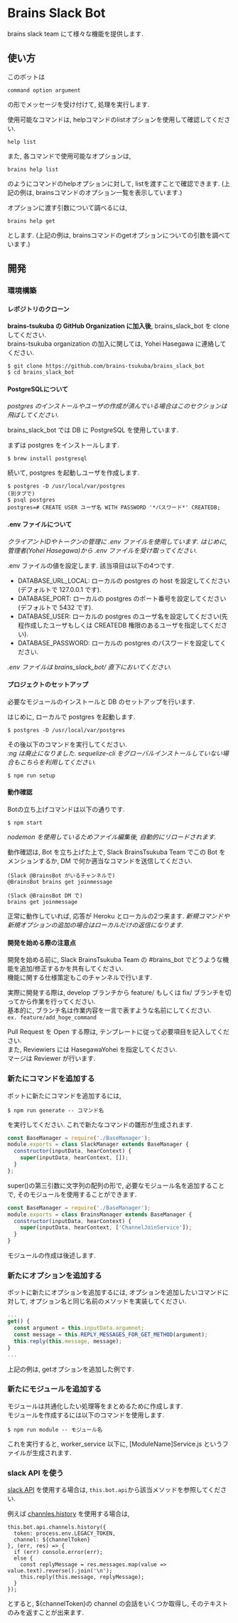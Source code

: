 # Brains Slack Bot
brains slack team にて様々な機能を提供します.

## 使い方
このボットは

```
command option argument
```
の形でメッセージを受け付けて, 処理を実行します.

使用可能なコマンドは, helpコマンドのlistオプションを使用して確認してください.

```
help list
```

また, 各コマンドで使用可能なオプションは,

```
brains help list
```

のようにコマンドのhelpオプションに対して, listを渡すことで確認できます. (上記の例は, brainsコマンドのオプション一覧を表示しています.)

オプションに渡す引数について調べるには,

```
brains help get
```

とします. (上記の例は, brainsコマンドのgetオプションについての引数を調べています.)

## 開発

### 環境構築

#### レポジトリのクローン
**brains-tsukuba の GitHub Organization に加入後**, brains_slack_bot を clone してください.  
brains-tsukuba organization の加入に関しては, Yohei Hasegawa に連絡してください.
```
$ git clone https://github.com/brains-tsukuba/brains_slack_bot
$ cd brains_slack_bot
```

#### PostgreSQLについて
*postgres のインストールやユーザの作成が済んでいる場合はこのセクションは飛ばしてください.*

brains_slack_bot では DB に PostgreSQL を使用しています.  

まずは postgres をインストールします.
```
$ brew install postgresql
```
続いて, postgres を起動しユーザを作成します.
```
$ postgres -D /usr/local/var/postgres
(別タブで)
$ psql postgres
postgres=# CREATE USER ユーザ名 WITH PASSWORD '*パスワード*' CREATEDB;
```

#### .env ファイルについて
*クライアントIDやトークンの管理に .env ファイルを使用しています. はじめに, 管理者(Yohei Hasegawa)から .env ファイルを受け取ってください.*  

.env ファイルの値を設定します. 該当項目は以下の4つです.
- DATABASE_URL_LOCAL: ローカルの postgres の host を設定してください(デフォルトで 127.0.0.1 です).
- DATABASE_PORT: ローカルの postgres のポート番号を設定してください(デフォルトで 5432 です).
- DATABASE_USER: ローカルの postgres のユーザ名を設定してください(先程作成したユーザもしくは CREATEDB 権限のあるユーザを指定してください).
- DATABASE_PASSWORD: ローカルの postgres のパスワードを設定してください.

*.env ファイルは brains_slack_bot/ 直下においてください.*

#### プロジェクトのセットアップ
必要なモジュールのインストールと DB のセットアップを行います.  

はじめに, ローカルで postgres を起動します.
```
$ postgres -D /usr/local/var/postgres
```

その後以下のコマンドを実行してください.  
*:ng は廃止になりました. sequelize-cli をグローバルインストールしていない場合もこちらを利用してください.*
```
$ npm run setup
```

#### 動作確認
Botの立ち上げコマンドは以下の通りです.
```
$ npm start
```
*nodemon を使用しているためファイル編集後, 自動的にリロードされます.*

動作確認は, Bot を立ち上げた上で, Slack BrainsTsukuba Team でこの Bot をメンションするか, DM で何か適当なコマンドを送信してください.
```
(Slack @BrainsBot がいるチャンネルで)
@BrainsBot brains get joinmessage

(Slack @BrainsBot DM で)
brains get joinmessage
```
正常に動作していれば, 応答が Heroku とローカルの2つ来ます.
*新規コマンドや新規オプションの追加の場合はローカルだけの返信になります.*

#### 開発を始める際の注意点
開発を始める前に, Slack BrainsTsukuba Team の #brains_bot でどうような機能を追加/修正するかを共有してください.  
機能に関する仕様策定もこのチャンネルで行います.

実際に開発する際は, develop ブランチから feature/ もしくは fix/ ブランチを切ってから作業を行ってください.  
基本的に, ブランチ名は作業内容を一言で表すような名前にしてください.  
`ex. feature/add_hoge_command`

Pull Request を Open する際は, テンプレートに従って必要項目を記入してください.  
また, Reviewiers には HasegawaYohei を指定してください.  
マージは Reviewer が行います.


### 新たにコマンドを追加する
ボットに新たにコマンドを追加するには,

```
$ npm run generate -- コマンド名
```

を実行してください. これで新たなコマンドの雛形が生成されます.

```javascript
const BaseManager = require('./BaseManager');
module.exports = class SlackManager extends BaseManager {
  constructor(inputData, hearContext) {
    super(inputData, hearContext, []);
  }
};
```

super()の第三引数に文字列の配列の形で, 必要なモジュール名を追加することで, そのモジュールを使用することができます.

```javascript
const BaseManager = require('./BaseManager');
module.exports = class BrainsManager extends BaseManager {
  constructor(inputData, hearContext) {
    super(inputData, hearContext, ['ChannelJoinService']);
  }
}
```

モジュールの作成は後述します.

### 新たにオプションを追加する
ボットに新たにオプションを追加するには, オプションを追加したいコマンドに対して, オプション名と同じ名前のメソッドを実装してください.

```javascript
...
get() {
  const argument = this.inputData.argumnet;
  const message = this.REPLY_MESSAGES_FOR_GET_METHOD(argument);
  this.reply(this.message, message);
}
...
```

上記の例は, getオプションを追加した例です.

### 新たにモジュールを追加する
モジュールは共通化したい処理等をまとめるために作成します.  
モジュールを作成するには以下のコマンドを使用します.
```
$ npm run module -- モジュール名
```
これを実行すると, worker_service 以下に, [ModuleName]Service.js というファイルが生成されます.

### slack API を使う
[slack API](https://api.slack.com/) を使用する場合は,
`this.bot.api`から該当メソッドを参照してください.

例えば [channles.history](https://api.slack.com/methods/channels.history) を使用する場合は, 
```
this.bot.api.channels.history({
  token: process.env.LEGACY_TOKEN,
  channel: ${channelToken}
}, (err, res) => {
  if (err) console.error(err);
  else {
    const replyMessage = res.messages.map(value => value.text).reverse().join('\n');
    this.reply(this.message, replyMessage);
  }
});
```
とすると, ${channelToken}の channel の会話をいくつか取得し, そのテキストのみを返すことが出来ます.